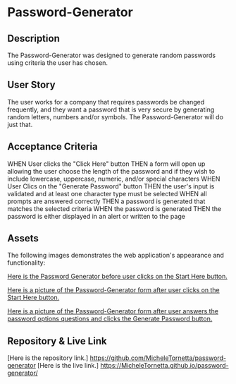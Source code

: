 # Password-Generator

## Description

The Password-Generator was designed to generate random passwords using criteria the user has chosen.

## User Story

The user works for a company that requires passwords be changed frequently, and they want a password that is very secure by generating random letters, numbers and/or symbols. The Password-Generator will do just that.

## Acceptance Criteria

WHEN User clicks the "Click Here" button
THEN a form will open up allowing the user choose the length of the password and if they wish to include lowercase, uppercase, numeric, and/or special characters
WHEN User Clics on the "Generate Password" button
THEN the user's input is validated and at least one character type must be selected
WHEN all prompts are answered correctly
THEN a password is generated that matches the selected criteria
WHEN the password is generated
THEN the password is either displayed in an alert or written to the page

## Assets

The following images demonstrates the web application's appearance and functionality:

[Here is the Password Generator before user clicks on the Start Here button.](./Assets/images/PW_Generator1.jpg)

[Here is a picture of the Password-Generator form after user clicks on the Start Here button.](./Assets/images/PW_Generator2.jpg)

[Here is a picture of the Password-Generator form after user answers the password options questions and clicks the Generate Password button.](./Assets/images/PW_Generator3.jpg)

## Repository & Live Link

[Here is the  repository link.] https://github.com/MicheleTornetta/password-generator
[Here is the live link.] https://MicheleTornetta.github.io/password-generator/